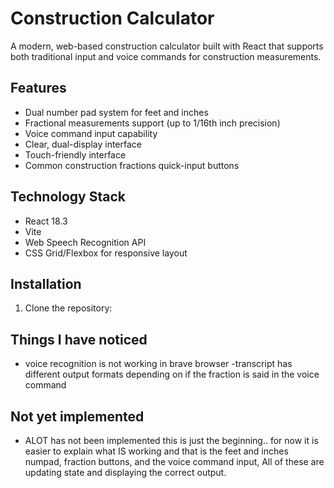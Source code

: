 # Construction Calculator

A modern, web-based construction calculator built with React that supports both traditional input and voice commands for construction measurements.

## Features

- Dual number pad system for feet and inches
- Fractional measurements support (up to 1/16th inch precision)
- Voice command input capability
- Clear, dual-display interface
- Touch-friendly interface
- Common construction fractions quick-input buttons

## Technology Stack

- React 18.3
- Vite
- Web Speech Recognition API
- CSS Grid/Flexbox for responsive layout

## Installation

1. Clone the repository:

## Things I have noticed

- voice recognition is not working in brave browser
  -transcript has different output formats depending on if the fraction is said in the voice command

## Not yet implemented

- ALOT has not been implemented this is just the beginning.. for now it is easier to explain what IS working and that is the feet and inches numpad, fraction buttons, and the voice command input, All of these are updating state and displaying the correct output.
